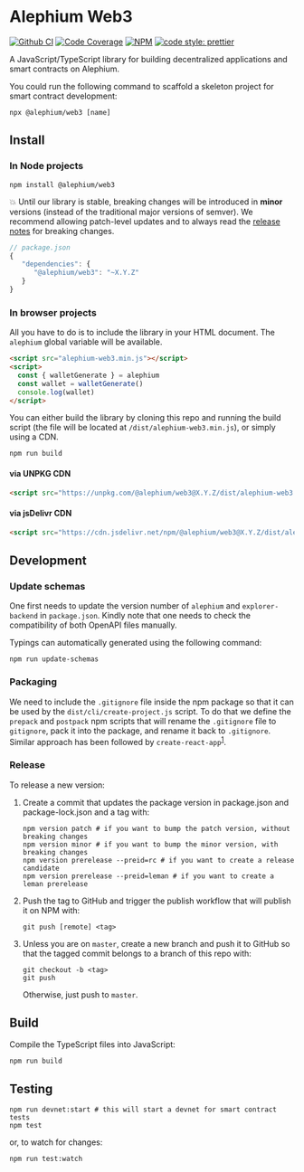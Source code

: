 # Alephium Web3

[![Github CI][test-badge]][test-link]
[![Code Coverage][coverage-badge]][coverage-link]
[![NPM][npm-badge]][npm-link]
[![code style: prettier][prettier-badge]][prettier-link]

A JavaScript/TypeScript library for building decentralized applications and smart contracts on Alephium.

You could run the following command to scaffold a skeleton project for smart contract development:

```
npx @alephium/web3 [name]
```

## Install

### In Node projects

```shell
npm install @alephium/web3
```

💥 Until our library is stable, breaking changes will be introduced in **minor** versions (instead of the traditional major versions of semver). We recommend allowing patch-level updates and to always read the [release notes][release-notes] for breaking changes.

```js
// package.json
{
   "dependencies": {
      "@alephium/web3": "~X.Y.Z"
   }
}
```

### In browser projects

All you have to do is to include the library in your HTML document. The `alephium` global variable will be available.

```html
<script src="alephium-web3.min.js"></script>
<script>
  const { walletGenerate } = alephium
  const wallet = walletGenerate()
  console.log(wallet)
</script>
```

You can either build the library by cloning this repo and running the build script (the file will be located at `/dist/alephium-web3.min.js`), or simply using a CDN.

```shell
npm run build
```

#### via UNPKG CDN

```html
<script src="https://unpkg.com/@alephium/web3@X.Y.Z/dist/alephium-web3.min.js"></script>
```

#### via jsDelivr CDN

```html
<script src="https://cdn.jsdelivr.net/npm/@alephium/web3@X.Y.Z/dist/alephium-web3.min.js"></script>
```

## Development

### Update schemas

One first needs to update the version number of `alephium` and `explorer-backend` in `package.json`. Kindly note that one needs to check the compatibility of both OpenAPI files manually.

Typings can automatically generated using the following command:

```shell
npm run update-schemas
```

### Packaging

We need to include the `.gitignore` file inside the npm package so that it can be used by the `dist/cli/create-project.js` script. To do that we define the `prepack` and `postpack` npm scripts that will rename the `.gitignore` file to `gitignore`, pack it into the package, and rename it back to `.gitignore`. Similar approach has been followed by `create-react-app`<sup>[1]</sup>.

### Release

To release a new version:

1. Create a commit that updates the package version in package.json and package-lock.json and a tag with:
   ```shell
   npm version patch # if you want to bump the patch version, without breaking changes
   npm version minor # if you want to bump the minor version, with breaking changes
   npm version prerelease --preid=rc # if you want to create a release candidate
   npm version prerelease --preid=leman # if you want to create a leman prerelease
   ```
2. Push the tag to GitHub and trigger the publish workflow that will publish it on NPM with:

   ```shell
   git push [remote] <tag>
   ```

3. Unless you are on `master`, create a new branch and push it to GitHub so that the tagged commit belongs to a branch of this repo with:
   ```shell
   git checkout -b <tag>
   git push
   ```
   Otherwise, just push to `master`.

## Build

Compile the TypeScript files into JavaScript:

```shell
npm run build
```

## Testing

```shell
npm run devnet:start # this will start a devnet for smart contract tests
npm test
```

or, to watch for changes:

```shell
npm run test:watch
```

[test-badge]: https://github.com/alephium/alephium-web3/actions/workflows/test.yml/badge.svg
[test-link]: https://github.com/alephium/alephium-web3/actions/workflows/test.yml
[coverage-badge]: https://codecov.io/gh/alephium/alephium-web3/branch/master/graph/badge.svg
[coverage-link]: https://codecov.io/gh/alephium/alephium-web3
[npm-badge]: https://img.shields.io/npm/v/@alephium/web3.svg
[npm-link]: https://www.npmjs.org/package/@alephium/web3
[prettier-badge]: https://img.shields.io/badge/code_style-prettier-ff69b4.svg
[prettier-link]: https://github.com/prettier/prettier
[release-notes]: https://github.com/alephium-web3/alephium-web3/releases
[1]: https://github.com/facebook/create-react-app/blob/2da5517689b7510ff8d8b0148ce372782cb285d7/packages/react-scripts/scripts/init.js#L264-L278
